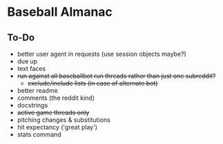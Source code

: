 # Baseball Almanac

## To-Do

* better user agent in requests (use session objects maybe?)
* due up
* text faces
* ~~run against all baseballbot run threads rather than just one subreddit?~~
  * ~~exclude/include lists (in case of alternate bot)~~
* better readme
* comments (the reddit kind)
* docstrings
* ~~active game threads only~~
* pitching changes & substitutions
* hit expectancy ('great play')
* stats command
